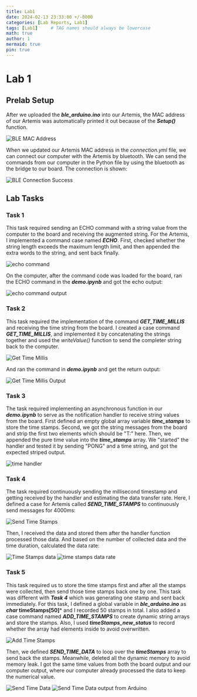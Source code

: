 ```yaml
---
title: Lab1
date: 2024-02-13 23:33:00 +/-0000
categories: [Lab Reports, Lab1]
tags: [Lab1]     # TAG names should always be lowercase
math: true
author: 1
mermaid: true
pin: true
---
```


# Lab 1

## Prelab Setup

After we uploaded the ***ble_arduino.ino*** into our Artemis, the MAC address of our Artemis was automatically printed it out because of the ***Setup()*** function.

![BLE MAC Address](/assets/images/lab1/ble_MAC.png "Arduino IDE prints BLE MAC Address")

When we updated our Artemis MAC address in the *connection.yml* file, we can connect our computer with the Artemis by bluetooth. We can send the commands from our computer in the Python file by using the bluetooth as the bridge to our board. The connection is shown:

![BLE Connection Success](/assets/images/lab1/ble_connection_success.png "Our computer successfully connects the Artemis board")

## Lab Tasks

### Task 1

This task required sending an ECHO command with a string value from the computer to the board and receiving the augmented string. For the Artemis, I implemented a command case named ***ECHO***. First, checked whether the string length exceeds the maximum length limit, and then appended the extra words to the string, and sent back finally.

![echo command](/assets/images/lab1/echo_command.png "echo command implementation")

On the computer, after the command code was loaded for the board, ran the ECHO command in the ***demo.ipynb*** and got the echo output:

![echo command output](/assets/images/lab1/echo_command_output.png "echo command output")

### Task 2

This task required the implementation of the command ***GET_TIME_MILLIS*** and receiving the time string from the board. I created a case command ***GET_TIME_MILLIS***, and implemented it by concatenating the strings together and used the *writeValue()* function to send the completer string back to the computer.

![Get Time Millis](/assets/images/lab1/GET_TIME_MILLIS.png "get time millis")

And ran the command in ***demo.ipynb*** and get the return output:

![Get Time Millis Output](/assets/images/lab1/GET_TIME_MILLIS_output.png "get time millis output")

### Task 3

The task required implementing an asynchronous function in our ***demo.ipynb*** to serve as the notification handler to receive string values from the board. First defined an empty global array variable ***time_stamps*** to store the time stamps. Second, we got the string messages from the board and strip the first two elements which should be "T:" here. Then, we appended the pure time value into the ***time_stamps*** array. We "started" the handler and tested it by sending "PONG" and a time string, and got the expected striped output.

![time handler](/assets/images/lab1/time_handler.png "time handler")

### Task 4

The task required continuously sending the millisecond timestamp and getting received by the handler and estimating the data transfer rate. Here, I defined a case for Artemis called ***SEND_TIME_STAMPS*** to continuously send messages for 4000ms:

![Send Time Stamps](/assets/images/lab1/SEND_TIME_STAMPS.png "send time stamps")

Then, I received the data and stored them after the handler function processed those data. And based on the number of collected data and the time duration, calculated the data rate:

![Time Stamps data](/assets/images/lab1/SEND_TIME_STAMPS_data.png "time stamps data")
![time stamps data rate](/assets/images/lab1/time_stamps_data_rate.png "data transfer rate")

### Task 5

This task required us to store the time stamps first and after all the stamps were collected, then send those time stamps back one by one. This task was different with ***Task 4*** which was generating one stamp and sent back immediately. For this task, I defined a global variable in ***ble_arduino.ino*** as ***char* timeStamps[50]*** and I recorded 50 stamps in total. I also added a case command named ***ADD_TIME_STAMPS*** to create dynamic string arrays and store the stamps. Also, I used ***timeStamps_new_status*** to record whether the array had elements inside to avoid overwritten.

![Add Time Stamps](/assets/images/lab1/ADD_TIME_STAMPS.png "Add Time Stamps")

Then, we defined ***SEND_TIME_DATA*** to loop over the ***timeStamps*** array to send back the stamps. Meanwhile, deleted all the dynamic memory to avoid memory leak. I got the same time values from both the board output and our computer output, where our computer already processed the data to keep the numerical value.

![Send Time Data](/assets/images/lab1/SEND_TIME_DATA.png "Send time data")
![Send Time Data output from Arduino](/assets/images/lab1/SEND_TIME_DATA_ino.png "Send time data output from Arduino")


